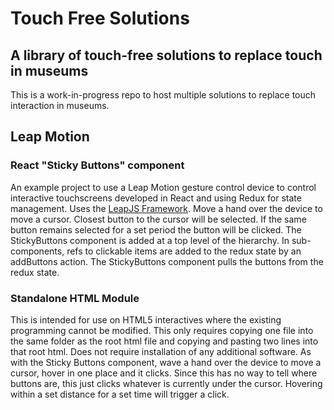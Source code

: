 # Touch Free Solutions
## A library of touch-free solutions to replace touch in museums

This is a work-in-progress repo to host multiple solutions to replace touch interaction in museums. 

## Leap Motion
### React "Sticky Buttons" component
An example project to use a Leap Motion gesture control device to control interactive touchscreens developed in React and using Redux for state management. Uses the [LeapJS Framework](https://github.com/leapmotion/leapjs). Move a hand over the device to move a cursor. Closest button to the cursor will be selected. If the same button remains selected for a set period the button will be clicked. The StickyButtons component is added at a top level of the hierarchy. In sub-components, refs to clickable items are added to the redux state by an addButtons action. The StickyButtons component pulls the buttons from the redux state. 
### Standalone HTML Module
This is intended for use on HTML5 interactives where the existing programming cannot be modified. This only requires copying one file into the same folder as the root html file and copying and pasting two lines into that root html. Does not require installation of any additional software. As with the Sticky Buttons component, wave a hand over the device to move a cursor, hover in one place and it clicks. Since this has no way to tell where buttons are, this just clicks whatever is currently under the cursor. Hovering within a set distance for a set time will trigger a click.  
